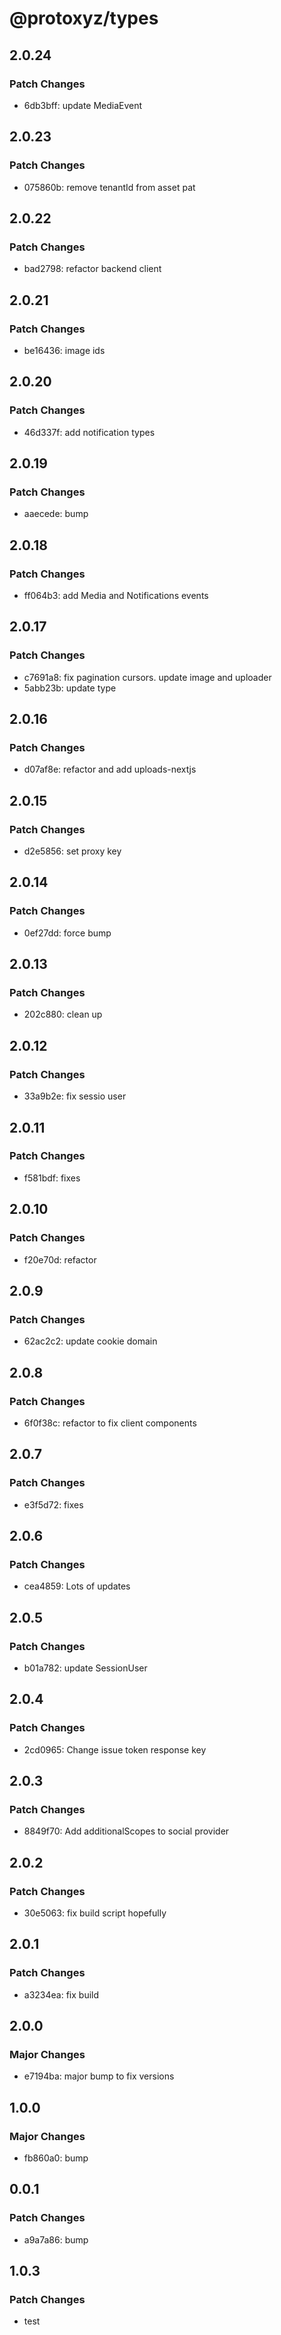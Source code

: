 # @protoxyz/types

## 2.0.24

### Patch Changes

- 6db3bff: update MediaEvent

## 2.0.23

### Patch Changes

- 075860b: remove tenantId from asset pat

## 2.0.22

### Patch Changes

- bad2798: refactor backend client

## 2.0.21

### Patch Changes

- be16436: image ids

## 2.0.20

### Patch Changes

- 46d337f: add notification types

## 2.0.19

### Patch Changes

- aaecede: bump

## 2.0.18

### Patch Changes

- ff064b3: add Media and Notifications events

## 2.0.17

### Patch Changes

- c7691a8: fix pagination cursors. update image and uploader
- 5abb23b: update type

## 2.0.16

### Patch Changes

- d07af8e: refactor and add uploads-nextjs

## 2.0.15

### Patch Changes

- d2e5856: set proxy key

## 2.0.14

### Patch Changes

- 0ef27dd: force bump

## 2.0.13

### Patch Changes

- 202c880: clean up

## 2.0.12

### Patch Changes

- 33a9b2e: fix sessio user

## 2.0.11

### Patch Changes

- f581bdf: fixes

## 2.0.10

### Patch Changes

- f20e70d: refactor

## 2.0.9

### Patch Changes

- 62ac2c2: update cookie domain

## 2.0.8

### Patch Changes

- 6f0f38c: refactor to fix client components

## 2.0.7

### Patch Changes

- e3f5d72: fixes

## 2.0.6

### Patch Changes

- cea4859: Lots of updates

## 2.0.5

### Patch Changes

- b01a782: update SessionUser

## 2.0.4

### Patch Changes

- 2cd0965: Change issue token response key

## 2.0.3

### Patch Changes

- 8849f70: Add additionalScopes to social provider

## 2.0.2

### Patch Changes

- 30e5063: fix build script hopefully

## 2.0.1

### Patch Changes

- a3234ea: fix build

## 2.0.0

### Major Changes

- e7194ba: major bump to fix versions

## 1.0.0

### Major Changes

- fb860a0: bump

## 0.0.1

### Patch Changes

- a9a7a86: bump

## 1.0.3

### Patch Changes

- test
